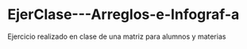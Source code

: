 # EjerClase---Arreglos-e-Infograf-a
Ejercicio realizado en clase de una matriz para alumnos y materias
